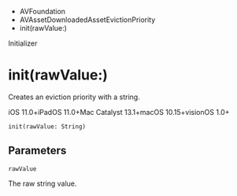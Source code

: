 

- AVFoundation
- AVAssetDownloadedAssetEvictionPriority
-  init(rawValue:) 

Initializer

# init(rawValue:)

Creates an eviction priority with a string.

iOS 11.0+iPadOS 11.0+Mac Catalyst 13.1+macOS 10.15+visionOS 1.0+

``` source
init(rawValue: String)
```

## Parameters 

`rawValue`  

The raw string value.

